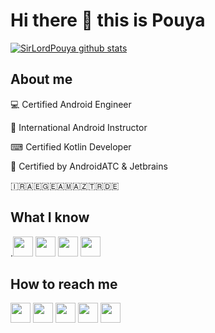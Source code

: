 # Hi there 👋 this is Pouya
[![SirLordPouya github stats](https://github-readme-stats.vercel.app/api?username=sirlordpouya&show_icons=true&theme=tokyonight)](https://github.com/SirLordPouya)

## About me
💻 Certified Android Engineer

🏫 International Android Instructor

⌨ Certified Kotlin Developer

📜 Certified by AndroidATC & Jetbrains

🇮🇷🇦🇪🇬🇪🇦🇲🇦🇿🇹🇷🇩🇪

## What I know
.<img src="https://www.vectorlogo.zone/logos/android/android-icon.svg" width="32">
<img src="https://www.vectorlogo.zone/logos/kotlinlang/kotlinlang-icon.svg" width="32">
<img src="https://www.vectorlogo.zone/logos/java/java-icon.svg" width="32">
<img src="https://www.vectorlogo.zone/logos/git-scm/git-scm-icon.svg" width="32">

## How to reach me
[<img src="https://www.vectorlogo.zone/logos/twitter/twitter-tile.svg" width="32">](https://twitter.com/sirlordpouya)
[<img src="https://www.vectorlogo.zone/logos/instagram/instagram-tile.svg" width="32">](https://www.instagram.com/sirlordpouya)
[<img src="https://www.vectorlogo.zone/logos/telegram/telegram-tile.svg" width="32">](http://t.me/sirlordpouya)
[<img src="https://www.vectorlogo.zone/logos/linkedin/linkedin-tile.svg" width="32">](https://linkedin.com/in/pouyaheydari/)
[<img src="https://www.vectorlogo.zone/logos/wordpress/wordpress-tile.svg" width="32">](https://pouyaheydari.com/)
